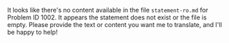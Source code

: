 It looks like there's no content available in the file `statement-ro.md` for Problem ID 1002. It appears the statement does not exist or the file is empty. Please provide the text or content you want me to translate, and I'll be happy to help!